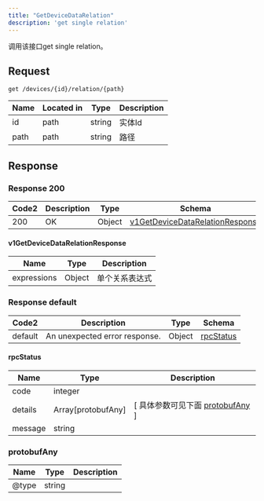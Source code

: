 ```yaml
---
title: "GetDeviceDataRelation"
description: 'get single relation'
---
```



调用该接口get single relation。



## Request


```
get /devices/{id}/relation/{path}
```



| Name | Located in | Type | Description | 
| ---- | ---------- | ----------- | ----------- | 
| id | path | string | 实体Id |  
| path | path | string | 路径 |  





## Response



### Response  200

 
| Code2 | Description | Type | Schema |
| ---- | ----------- | ------ | ------ |
| 200 | OK | Object | [v1GetDeviceDataRelationResponse](#v1GetDeviceDataRelationResponse) |

#### v1GetDeviceDataRelationResponse

| Name | Type | Description | 
| ---- | ---- | ----------- |    
| expressions | Object | 单个关系表达式   |   


  
    
          
     
 
 


 


### Response  default

 
| Code2 | Description | Type | Schema |
| ---- | ----------- | ------ | ------ |
| default | An unexpected error response. | Object | [rpcStatus](#rpcStatus) |

#### rpcStatus

| Name | Type | Description | 
| ---- | ---- | ----------- |     
| code | integer |  |          
| details | Array[protobufAny] |  [ 具体参数可见下面 [protobufAny](#protobufAny) ] |       
| message | string |  |   


  
     
   
       
         
### protobufAny
| Name | Type | Description | 
| ---- | ---- | ----------- |     
| @type | string |  |   


  
     
 
 


          
     
   
     
 
 


 


